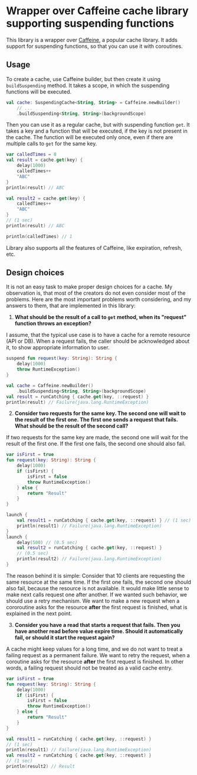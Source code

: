 # Wrapper over Caffeine cache library supporting suspending functions

This library is a wrapper over [Caffeine](), a popular cache library. It adds support for suspending functions, so that you can use it with coroutines.

## Usage

To create a cache, use Caffeine builder, but then create it using `buildSuspending` method. It takes a scope, in which the suspending functions will be executed.

```kotlin
val cache: SuspendingCache<String, String> = Caffeine.newBuilder()
    // ...
    .buildSuspending<String, String>(backgroundScope)
```

Then you can use it as a regular cache, but with suspending function `get`. It takes a key and a function that will be executed, if the key is not present in the cache. The function will be executed only once, even if there are multiple calls to `get` for the same key.

```kotlin
var calledTimes = 0
val result = cache.get(key) {
    delay(1000)
    calledTimes++
    "ABC"
}
println(result) // ABC

val result2 = cache.get(key) {
    calledTimes++
    "ABC"
}
// (1 sec)
println(result) // ABC

println(calledTimes) // 1
```

Library also supports all the features of Caffeine, like expiration, refresh, etc.

## Design choices

It is not an easy task to make proper design choices for a cache. My observation is, that most of the creators do not even consider most of the problems. Here are the most important problems worth considering, and my answers to them, that are implemented in this library:

1. **What should be the result of a call to `get` method, when its "request" function throws an exception?**

I assume, that the typical use case is to have a cache for a remote resource (API or DB). When a request fails, the caller should be acknowledged about it, to show appropriate information to user. 

```kotlin
suspend fun request(key: String): String {
    delay(1000)
    throw RuntimeException()
}

val cache = Caffeine.newBuilder()
    .buildSuspending<String, String>(backgroundScope)
val result = runCatching { cache.get(key, ::request) }
println(result) // Failure(java.lang.RuntimeException)
```

2. **Consider two requests for the same key. The second one will wait to the result of the first one. The first one sends a request that fails. What should be the result of the second call?**

If two requests for the same key are made, the second one will wait for the result of the first one. If the first one fails, the second one should also fail.

```kotlin
var isFirst = true
fun request(key: String): String {
    delay(1000)
    if (isFirst) {
        isFirst = false
        throw RuntimeException()
    } else {
        return "Result"
    }
}

launch {
    val result1 = runCatching { cache.get(key, ::request) } // (1 sec)
    println(result1) // Failure(java.lang.RuntimeException)
}
launch {
    delay(500) // (0.5 sec)
    val result2 = runCatching { cache.get(key, ::request) }
    // (0.5 sec)
    println(result2) // Failure(java.lang.RuntimeException)
}
```

The reason behind it is simple: Consider that 10 clients are requesting the same resource at the same time. If the first one fails, the second one should also fail, because the resource is not available. It would make little sense to make next calls request one after another. If we wanted such behavior, we should use a retry mechanism. We want to make a new request when a cororoutine asks for the resource **after** the first request is finished, what is explained in the next point. 

3. **Consider you have a read that starts a request that fails. Then you have another read before value expire time. Should it automatically fail, or should it start the request again?**

A cache might keep values for a long time, and we do not want to treat a failing request as a permanent failure. We want to retry the request, when a coroutine asks for the resource **after** the first request is finished. In other words, a failing request should not be treated as a valid cache entry. 

```kotlin
var isFirst = true
fun request(key: String): String {
    delay(1000)
    if (isFirst) {
        isFirst = false
        throw RuntimeException()
    } else {
        return "Result"
    }
}

val result1 = runCatching { cache.get(key, ::request) }
// (1 sec)
println(result1) // Failure(java.lang.RuntimeException)
val result2 = runCatching { cache.get(key, ::request) }
// (1 sec)
println(result2) // Result
```